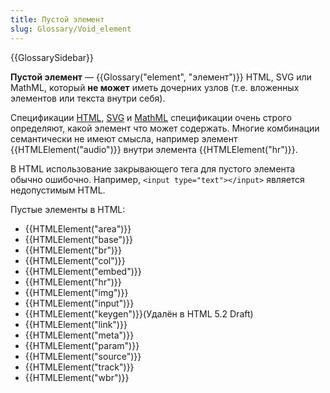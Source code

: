 ```yaml
---
title: Пустой элемент
slug: Glossary/Void_element
---
```


{{GlossarySidebar}}

**Пустой элемент** — {{Glossary("element", "элемент")}} HTML, SVG или MathML, который **не может** иметь дочерних узлов (т.е. вложенных элементов или текста внутри себя).

Спецификации [HTML](https://html.spec.whatwg.org/multipage/), [SVG](https://www.w3.org/TR/SVG2/) и [MathML](https://www.w3.org/TR/MathML3/) спецификации очень строго определяют, какой элемент что может содержать. Многие комбинации семантически не имеют смысла, например элемент {{HTMLElement("audio")}} внутри элемента {{HTMLElement("hr")}}.

В HTML использование закрывающего тега для пустого элемента обычно ошибочно. Например, `<input type="text"></input>` является недопустимым HTML.

Пустые элементы в HTML:

- {{HTMLElement("area")}}
- {{HTMLElement("base")}}
- {{HTMLElement("br")}}
- {{HTMLElement("col")}}
- {{HTMLElement("embed")}}
- {{HTMLElement("hr")}}
- {{HTMLElement("img")}}
- {{HTMLElement("input")}}
- {{HTMLElement("keygen")}}(Удалён в HTML 5.2 Draft)
- {{HTMLElement("link")}}
- {{HTMLElement("meta")}}
- {{HTMLElement("param")}}
- {{HTMLElement("source")}}
- {{HTMLElement("track")}}
- {{HTMLElement("wbr")}}
